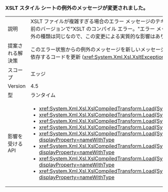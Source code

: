 ### <a name="xslt-style-sheet-exception-message-changed"></a>XSLT スタイル シートの例外のメッセージが変更されました。

|   |   |
|---|---|
|説明|XSLT ファイルが複雑すぎる場合のエラー メッセージのテキストは、.NET Framework 4.5 で&quot;スタイル シートが複雑すぎます。&quot;エラー メッセージが以前のバージョンで&quot;XSLT のコンパイル エラー。&quot;エラー メッセージのテキストに依存するアプリケーション コードは機能しなくなります。 ただし、例外の種類は同じなので、この変更による実質的な影響はありません。|
|提案される解決策|このエラー状態からの例外のメッセージを新しいメッセージを期待できることによって、アプリ コードを更新しますか (さらに良い) 例外の種類にのみ依存するコードを更新 (<xref:System.Xml.Xsl.XsltException?displayProperty=name>)、これは変更されていません。|
|スコープ|エッジ|
|Version|4.5|
|型|ランタイム|
|影響を受ける API|<ul><li><xref:System.Xml.Xsl.XslCompiledTransform.Load(System.String)?displayProperty=nameWithType></li><li><xref:System.Xml.Xsl.XslCompiledTransform.Load(System.Type)?displayProperty=nameWithType></li><li><xref:System.Xml.Xsl.XslCompiledTransform.Load(System.Xml.XmlReader)?displayProperty=nameWithType></li><li><xref:System.Xml.Xsl.XslCompiledTransform.Load(System.Xml.XPath.IXPathNavigable)?displayProperty=nameWithType></li><li><xref:System.Xml.Xsl.XslCompiledTransform.Load(System.Reflection.MethodInfo,System.Byte[],System.Type[])?displayProperty=nameWithType></li><li><xref:System.Xml.Xsl.XslCompiledTransform.Load(System.String,System.Xml.Xsl.XsltSettings,System.Xml.XmlResolver)?displayProperty=nameWithType></li><li><xref:System.Xml.Xsl.XslCompiledTransform.Load(System.Xml.XmlReader,System.Xml.Xsl.XsltSettings,System.Xml.XmlResolver)?displayProperty=nameWithType></li><li><xref:System.Xml.Xsl.XslCompiledTransform.Load(System.Xml.XPath.IXPathNavigable,System.Xml.Xsl.XsltSettings,System.Xml.XmlResolver)?displayProperty=nameWithType></li></ul>|

